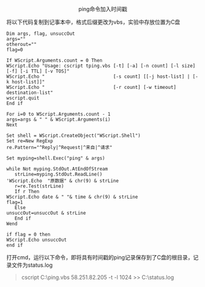 <p align="center">ping命令加入时间戳</p>

将以下代码复制到记事本中，格式后缀更改为vbs，实验中存放位置为C盘
```vbs
Dim args, flag, unsuccOut
args=""
otherout=""
flag=0

If WScript.Arguments.count = 0 Then
WScript.Echo "Usage: cscript tping.vbs [-t] [-a] [-n count] [-l size] [-f] [-i TTL] [-v TOS]"
WScript.Echo "                         [-s count] [[-j host-list] | [-k host-list]]"
WScript.Echo "                         [-r count] [-w timeout] destination-list"
wscript.quit
End if

For i=0 to WScript.Arguments.count - 1
args=args & " " & WScript.Arguments(i)
Next

Set shell = WScript.CreateObject("WScript.Shell")
Set re=New RegExp
re.Pattern="^Reply|^Request|^来自|^请求"

Set myping=shell.Exec("ping" & args)

while Not myping.StdOut.AtEndOfStream
   strLine=myping.StdOut.ReadLine()
'WScript.Echo  "原数据" & chr(9) & strLine
   r=re.Test(strLine)
   If r Then
WScript.Echo date & " "& time & chr(9) & strLine
flag=1
   Else
unsuccOut=unsuccOut & strLine
   End if
Wend

if flag = 0 then
WScript.Echo unsuccOut
end if
```

打开cmd，运行以下命令，即将具有时间戳的ping记录保存到了C盘的根目录，记录文件为status.log
> cscript C:\ping.vbs 58.251.82.205 -t -l 1024 >> C:\status.log
